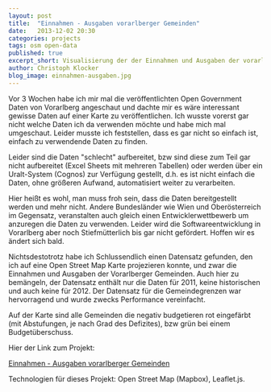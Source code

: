 ```yaml
---
layout: post
title:  "Einnahmen - Ausgaben vorarlberger Gemeinden"
date:   2013-12-02 20:30
categories: projects
tags: osm open-data
published: true
excerpt_short: Visualisierung der der Einnahmen und Ausgaben der vorarlberger Gemeinden
author: Christoph Klocker
blog_image: einnahmen-ausgaben.jpg
---
```


Vor 3 Wochen habe ich mir mal die veröffentlichten Open Government Daten von Vorarlberg angeschaut und dachte mir es
wäre interessant gewisse Daten auf einer Karte zu veröffentlichen. Ich wusste vorerst gar nicht welche Daten ich
da verwenden möchte und habe mich mal umgeschaut. Leider musste ich feststellen, dass es gar nicht so einfach ist, einfach zu
verwendende Daten zu finden.

Leider sind die Daten "schlecht" aufbereitet, bzw sind diese zum Teil gar nicht aufbereitet (Excel Sheets mit mehreren Tabellen)
oder werden über ein Uralt-System (Cognos) zur Verfügung gestellt, d.h. es ist nicht einfach die Daten, ohne größeren Aufwand,
automatisiert weiter zu verarbeiten.

Hier heißt es wohl, man muss froh sein, dass die Daten bereitgestellt werden und mehr nicht. Andere Bundesländer wie Wien
und Oberösterreich im Gegensatz, veranstalten auch gleich einen Entwicklerwettbewerb um anzuregen die Daten zu verwenden.
Leider wird die Softwareentwicklung in Vorarlberg aber noch Stiefmütterlich bis gar nicht gefördert. Hoffen wir es ändert
sich bald.

Nichtsdestotrotz habe ich Schlussendlich einen Datensatz gefunden, den ich auf eine Open Street Map Karte projezieren konnte, und
zwar die Einnahmen und Ausgaben der Vorarlberger Gemeinden. Auch hier zu bemängeln, der Datensatz enthält nur die Daten für
2011, keine historischen und auch keine für 2012. Der Datensatz für die Gemeindegrenzen war hervorragend und wurde zwecks Performance
 vereinfacht.

Auf der Karte sind alle Gemeinden die negativ budgetieren rot eingefärbt (mit Abstufungen, je nach Grad des Defizites), bzw
 grün bei einem Budgetüberschuss.

Hier der Link zum Projekt:

<a href="http://open-data-vorarlberg.herokuapp.com/einnahmen-ausgaben" target="_blank">Einnahmen - Ausgaben vorarlberger Gemeinden</a>



Technologien für dieses Projekt: Open Street Map (Mapbox), Leaflet.js.